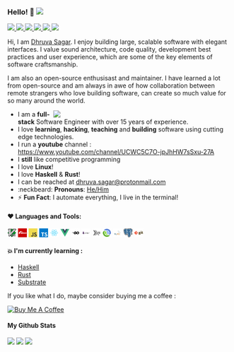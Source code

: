 ### Hello! :wave: ![](http://visitor-badge.glitch.me/badge?page_id=dhruvasagar.dhruvasagar)

<a href="https://twitter.com/intent/follow?screen_name=dhruvasagar">
  <img src="https://cdn-icons-png.flaticon.com/512/733/733579.png" width="30">
</a>
<a href="https://www.linkedin.com/in/dhruvasagar">
  <img src="https://cdn-icons-png.flaticon.com/512/174/174857.png" width="30">
</a>
<a href="mailto:dhruva.sagar@gmail.com">
  <img src="https://cdn-icons-png.flaticon.com/512/732/732200.png" width="30">
</a>
<a href="https://www.facebook.com/dhruvasagar.ds">
  <img src="https://cdn-icons-png.flaticon.com/512/1384/1384053.png" width="30">
</a>
<a href="https://t.me/dhruvasagar">
  <img src="https://cdn-icons-png.flaticon.com/512/2111/2111646.png" width="30">
</a>
<a href="https://www.instagram.com/dhruva.sagar">
  <img src="https://cdn-icons-png.flaticon.com/512/174/174855.png" width="30">
</a>

Hi, I am [Dhruva Sagar](https://dhruvasagar.dev). I enjoy building large,
scalable software with elegant interfaces. I value sound architecture, code
quality, development best practices and user experience, which are some of the
key elements of software craftsmanship.

I am also an open-source enthusisast and maintainer. I have learned a lot from
open-source and am always in awe of how collaboration between remote strangers
who love building software, can create so much value for so many around the
world.

<img align="right" src="/media/setup.jpg?raw=true" width="400" />

* I am a **full-stack** Software Engineer with over 15 years of experience.
* I love **learning**, **hacking**, **teaching** and **building** software
  using cutting edge technologies.
* I run a **youtube** channel :
  https://www.youtube.com/channel/UCWC5C7O-jpJhHW7sSxu-27A
* I **still** like competitive programming
* I love **Linux**!
* I love **Haskell** & **Rust**!
* I can be reached at [dhruva.sagar@protonmail.com](mailto:dhruva.sagar@protonmail.com)
* :neckbeard: **Pronouns**: [He/Him](https://pronouns.is/he)
* :zap: **Fun Fact**: I automate everything, I live in the terminal!

#### :heart: Languages and Tools:

<code><img height=20 src="https://raw.githubusercontent.com/github/explore/main/topics/vim/vim.png"></code>
<code><img height=20 src="https://raw.githubusercontent.com/github/explore/main/topics/rails/rails.png"></code>
<code><img height=20 src="https://raw.githubusercontent.com/github/explore/main/topics/javascript/javascript.png"></code>
<code><img height=20 src="https://raw.githubusercontent.com/github/explore/main/topics/typescript/typescript.png"></code>
<code><img height=20 src="https://raw.githubusercontent.com/github/explore/main/topics/react/react.png"></code>
<code><img height=20 src="https://raw.githubusercontent.com/github/explore/main/topics/vue/vue.png"></code>
<code><img height=20 src="https://raw.githubusercontent.com/github/explore/main/topics/go/go.png"></code>
<code><img height=20 src="https://raw.githubusercontent.com/github/explore/main/topics/elixir/elixir.png"></code>
<code><img height=20 src="https://raw.githubusercontent.com/github/explore/main/topics/haskell/haskell.png"></code>
<code><img height=20 src="https://raw.githubusercontent.com/github/explore/main/topics/clojure/clojure.png"></code>
<code><img height=20 src="https://raw.githubusercontent.com/github/explore/main/topics/mysql/mysql.png"></code>
<code><img height=20 src="https://raw.githubusercontent.com/github/explore/main/topics/postgresql/postgresql.png"></code>
<code><img height=20 src="https://raw.githubusercontent.com/github/explore/main/topics/git/git.png"></code>

#### :boom: I'm currently learning :

* [Haskell](https://www.haskell.org)
* [Rust](https://rust-lang.org)
* [Substrate](https://substrate.io)

If you like what I do, maybe consider buying me a coffee :

<a href="https://www.buymeacoffee.com/dhruvasagar" target="_blank"><img src="https://cdn.buymeacoffee.com/buttons/v2/default-red.png" alt="Buy Me A Coffee" width="150" ></a>

#### My Github Stats

<img src="https://github-profile-trophy.vercel.app/?username=dhruvasagar&theme=onedark&column=3">
<img src="https://github-readme-streak-stats.herokuapp.com/?user=dhruvasagar&theme=tokyonight&hide_border=true">
<img src="https://github-readme-stats.vercel.app/api/top-langs/?username=dhruvasagar&show_icons=true&hide_border=true&theme=tokyonight">
